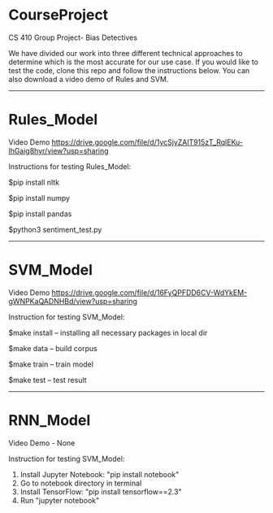 # CourseProject
CS 410 Group Project- Bias Detectives

We have divided our work into three different technical approaches to determine which is the most accurate for our use case.  If you would like to test the code, clone this repo and follow the instructions below.  You can also download a video demo of Rules and SVM.  

------------------------------

# Rules_Model

Video Demo
https://drive.google.com/file/d/1ycSjyZAlT915zT_RqlEKu-lhGaig8hyr/view?usp=sharing 

Instructions for testing Rules_Model:

$pip install nltk

$pip install numpy

$pip install pandas

$python3 sentiment_test.py

------------------------------

# SVM_Model

Video Demo
https://drive.google.com/file/d/16FyQPFDD6CV-WdYkEM-gWNPKaQADNHBd/view?usp=sharing

Instruction for testing SVM_Model: 

$make install – installing all necessary packages in local dir 

$make data – build corpus 

$make train – train model 

$make test – test result  


------------------------------

# RNN_Model

Video Demo - None

Instruction for testing SVM_Model: 

1. Install Jupyter Notebook: "pip install notebook"
2. Go to notebook directory in terminal
3. Install TensorFlow: "pip install tensorflow==2.3"
4. Run "jupyter notebook"
